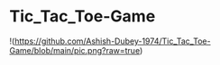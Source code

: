 # Tic_Tac_Toe-Game
!(https://github.com/Ashish-Dubey-1974/Tic_Tac_Toe-Game/blob/main/pic.png?raw=true)
